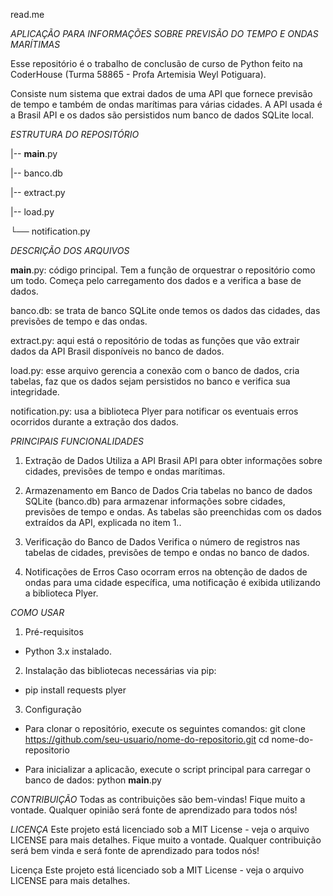 read.me

*APLICAÇÃO PARA INFORMAÇÕES SOBRE PREVISÃO DO TEMPO E ONDAS MARÍTIMAS*

Esse repositório é o trabalho de conclusão de curso de Python feito na CoderHouse (Turma 58865 - Profa Artemisia Weyl Potiguara).

Consiste num sistema que extrai dados de uma API que fornece previsão de tempo e também de ondas marítimas para várias cidades.
A API usada é a Brasil API e os dados são persistidos num banco de dados SQLite local.


*ESTRUTURA DO REPOSITÓRIO*

|-- __main__.py

|-- banco.db

|-- extract.py

|-- load.py

└── notification.py


*DESCRIÇÃO DOS ARQUIVOS*

__main__.py: código principal. Tem a função de orquestrar o repositório como um todo. Começa pelo carregamento dos dados e a verifica a base de dados.

banco.db: se trata de banco SQLite onde temos os dados das cidades, das previsões de tempo e das ondas.

extract.py: aqui está o repositório de todas as funções que vão extrair dados da API Brasil disponíveis no banco de dados.

load.py: esse arquivo gerencia a conexão com o banco de dados, cria tabelas, faz que os dados sejam persistidos no banco e verifica sua integridade.

notification.py: usa a biblioteca Plyer para notificar os eventuais erros ocorridos durante a extração dos dados.



*PRINCIPAIS FUNCIONALIDADES*

1. Extração de Dados
Utiliza a API Brasil API para obter informações sobre cidades, previsões de tempo e ondas marítimas.


2. Armazenamento em Banco de Dados
Cria tabelas no banco de dados SQLite (banco.db) para armazenar informações sobre cidades, previsões de tempo e ondas.
As tabelas são preenchidas com os dados extraídos da API, explicada no item 1..


3. Verificação do Banco de Dados
Verifica o número de registros nas tabelas de cidades, previsões de tempo e ondas no banco de dados.


4. Notificações de Erros
Caso ocorram erros na obtenção de dados de ondas para uma cidade específica, uma notificação é exibida utilizando a biblioteca Plyer.


*COMO USAR*

1. Pré-requisitos

- Python 3.x instalado.

2. Instalação das bibliotecas necessárias via pip:
- pip install requests plyer


3. Configuração
- Para clonar o repositório, execute os seguintes comandos:
git clone https://github.com/seu-usuario/nome-do-repositorio.git
cd nome-do-repositorio

- Para inicializar a aplicacão, execute o script principal para carregar o banco de dados:
python __main__.py


*CONTRIBUIÇÃO*
Todas as contribuições são bem-vindas! 
Fique muito a vontade. Qualquer opinião será fonte de aprendizado para todos nós!


*LICENÇA*
Este projeto está licenciado sob a MIT License - veja o arquivo LICENSE para mais detalhes.
Fique muito a vontade. Qualquer contribuição será bem vinda e será fonte de aprendizado para todos nós!


Licença
Este projeto está licenciado sob a MIT License - veja o arquivo LICENSE para mais detalhes.
